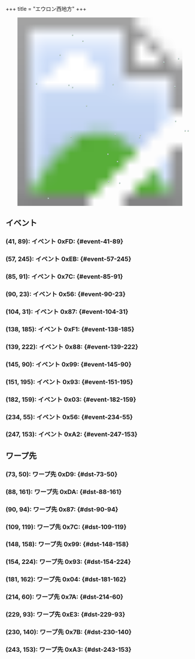 +++
title = "エウロン西地方"
+++

<!-- SVG {{{ -->
<svg width="1536" height="1536" viewbox="0 0 2048 2048">
<defs>
<image id="svg-asset-bg" width="2048" height="2048" href="map-01.webp" />
<image id="svg-asset-event" width="16" height="16" href="icon-event.png" />
<image id="svg-asset-destination" width="16" height="16" href="icon-destination.png" />
</defs>
<use href="#svg-asset-bg" x="0" y="0"></use>
<a href="#event-41-89">
<use href="#svg-asset-event" x="328" y="712"><title>(41, 89): イベント 0xFD</title></use>
</a>
<a href="#event-57-245">
<use href="#svg-asset-event" x="456" y="1960"><title>(57, 245): イベント 0xEB</title></use>
</a>
<a href="#event-85-91">
<use href="#svg-asset-event" x="680" y="728"><title>(85, 91): イベント 0x7C</title></use>
</a>
<a href="#event-90-23">
<use href="#svg-asset-event" x="720" y="184"><title>(90, 23): イベント 0x56</title></use>
</a>
<a href="#event-104-31">
<use href="#svg-asset-event" x="832" y="248"><title>(104, 31): イベント 0x87</title></use>
</a>
<a href="#event-138-185">
<use href="#svg-asset-event" x="1104" y="1480"><title>(138, 185): イベント 0xF1</title></use>
</a>
<a href="#event-139-222">
<use href="#svg-asset-event" x="1112" y="1776"><title>(139, 222): イベント 0x88</title></use>
</a>
<a href="#event-145-90">
<use href="#svg-asset-event" x="1160" y="720"><title>(145, 90): イベント 0x99</title></use>
</a>
<a href="#event-151-195">
<use href="#svg-asset-event" x="1208" y="1560"><title>(151, 195): イベント 0x93</title></use>
</a>
<a href="#event-182-159">
<use href="#svg-asset-event" x="1456" y="1272"><title>(182, 159): イベント 0x03</title></use>
</a>
<a href="#event-234-55">
<use href="#svg-asset-event" x="1872" y="440"><title>(234, 55): イベント 0x56</title></use>
</a>
<a href="#event-247-153">
<use href="#svg-asset-event" x="1976" y="1224"><title>(247, 153): イベント 0xA2</title></use>
</a>
<a href="#dst-181-162">
<use href="#svg-asset-destination" x="1448" y="1296"><title>(181, 162): ワープ先 0x04</title></use>
</a>
<a href="#dst-214-60">
<use href="#svg-asset-destination" x="1712" y="480"><title>(214, 60): ワープ先 0x7A</title></use>
</a>
<a href="#dst-230-140">
<use href="#svg-asset-destination" x="1840" y="1120"><title>(230, 140): ワープ先 0x7B</title></use>
</a>
<a href="#dst-109-119">
<use href="#svg-asset-destination" x="872" y="952"><title>(109, 119): ワープ先 0x7C</title></use>
</a>
<a href="#dst-90-94">
<use href="#svg-asset-destination" x="720" y="752"><title>(90, 94): ワープ先 0x87</title></use>
</a>
<a href="#dst-154-224">
<use href="#svg-asset-destination" x="1232" y="1792"><title>(154, 224): ワープ先 0x93</title></use>
</a>
<a href="#dst-148-158">
<use href="#svg-asset-destination" x="1184" y="1264"><title>(148, 158): ワープ先 0x99</title></use>
</a>
<a href="#dst-243-153">
<use href="#svg-asset-destination" x="1944" y="1224"><title>(243, 153): ワープ先 0xA3</title></use>
</a>
<a href="#dst-73-50">
<use href="#svg-asset-destination" x="584" y="400"><title>(73, 50): ワープ先 0xD9</title></use>
</a>
<a href="#dst-88-161">
<use href="#svg-asset-destination" x="704" y="1288"><title>(88, 161): ワープ先 0xDA</title></use>
</a>
<a href="#dst-229-93">
<use href="#svg-asset-destination" x="1832" y="744"><title>(229, 93): ワープ先 0xE3</title></use>
</a>
</svg>
<!-- }}} -->


## イベント

### (41, 89): イベント 0xFD:  {#event-41-89}

### (57, 245): イベント 0xEB:  {#event-57-245}

### (85, 91): イベント 0x7C:  {#event-85-91}

### (90, 23): イベント 0x56:  {#event-90-23}

### (104, 31): イベント 0x87:  {#event-104-31}

### (138, 185): イベント 0xF1:  {#event-138-185}

### (139, 222): イベント 0x88:  {#event-139-222}

### (145, 90): イベント 0x99:  {#event-145-90}

### (151, 195): イベント 0x93:  {#event-151-195}

### (182, 159): イベント 0x03:  {#event-182-159}

### (234, 55): イベント 0x56:  {#event-234-55}

### (247, 153): イベント 0xA2:  {#event-247-153}


## ワープ先

### (73, 50): ワープ先 0xD9:  {#dst-73-50}

### (88, 161): ワープ先 0xDA:  {#dst-88-161}

### (90, 94): ワープ先 0x87:  {#dst-90-94}

### (109, 119): ワープ先 0x7C:  {#dst-109-119}

### (148, 158): ワープ先 0x99:  {#dst-148-158}

### (154, 224): ワープ先 0x93:  {#dst-154-224}

### (181, 162): ワープ先 0x04:  {#dst-181-162}

### (214, 60): ワープ先 0x7A:  {#dst-214-60}

### (229, 93): ワープ先 0xE3:  {#dst-229-93}

### (230, 140): ワープ先 0x7B:  {#dst-230-140}

### (243, 153): ワープ先 0xA3:  {#dst-243-153}


